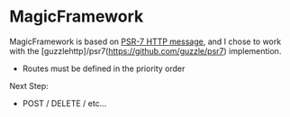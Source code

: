 # MagicFramework


MagicFramework is based on [PSR-7 HTTP message](https://www.php-fig.org/psr/psr-7/), and I chose to work with the [guzzlehttp]/psr7(https://github.com/guzzle/psr7) implemention.

* Routes must be defined in the priority order


Next Step:
* POST / DELETE / etc...
